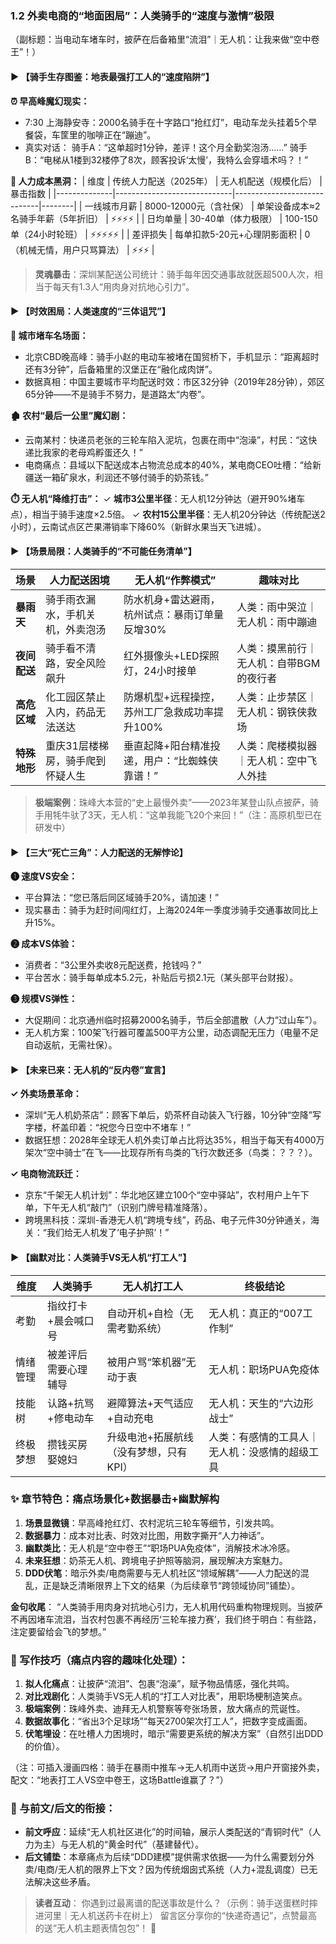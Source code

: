 
### 1.2 外卖电商的“地面困局”：人类骑手的“速度与激情”极限
（副标题：当电动车堵车时，披萨在后备箱里“流泪”｜无人机：让我来做“空中卷王”！）


#### ▶ 【骑手生存图鉴：地表最强打工人的“速度陷阱”】
**⏰ 早高峰魔幻现实：**
- 7:30 上海静安寺：2000名骑手在十字路口“抢红灯”，电动车龙头挂着5个早餐袋，车筐里的咖啡正在“蹦迪”。
- 真实对话：
  骑手A：“这单超时1分钟，差评！这个月全勤奖泡汤……”
  骑手B：“电梯从1楼到32楼停了8次，顾客投诉‘太慢’，我特么会穿墙术吗？！”

**💸 人力成本黑洞：**
| 维度         | 传统人力配送（2025年）         | 无人机配送（规模化后）         | 暴击指数 |
|--------------|-----------------------------|-----------------------------|--------|
| 一线城市月薪 | 8000-12000元（含社保）       | 单架设备成本≈2名骑手年薪（5年折旧） | ⚡⚡⚡⚡ |
| 日均单量     | 30-40单（体力极限）           | 100-150单（24小时轮班）        | ⚡⚡⚡⚡⚡ |
| 差评损失     | 每单扣款5-20元+心理阴影面积    | 0（机械无情，用户只骂算法）     | ⚡⚡⚡ |

> **灵魂暴击**：深圳某配送公司统计：骑手每年因交通事故就医超500人次，相当于每天有1.3人“用肉身对抗地心引力”。


#### ▶ 【时效困局：人类速度的“三体诅咒”】
**🚗 城市堵车名场面：**
- 北京CBD晚高峰：骑手小赵的电动车被堵在国贸桥下，手机显示：“距离超时还有3分钟”，后备箱里的汉堡正在“融化成肉饼”。
- 数据真相：中国主要城市平均配送时效：市区32分钟（2019年28分钟），郊区65分钟——不是骑手不努力，是道路太“内卷”。

**🏚️ 农村“最后一公里”魔幻剧：**
- 云南某村：快递员老张的三轮车陷入泥坑，包裹在雨中“泡澡”，村民：“这快递比我家的老母鸡孵蛋还久！”
- 电商痛点：县域以下配送成本占物流总成本的40%，某电商CEO吐槽：“给新疆送一箱矿泉水，利润还不够付骑手的奶茶钱。”

**⏱️ 无人机“降维打击”：**
✓ **城市3公里半径**：无人机12分钟达（避开90%堵车点），相当于骑手速度×2.5倍。
✓ **农村15公里半径**：无人机20分钟达（传统配送2小时），云南试点区芒果滞销率下降60%（新鲜水果当天飞进城）。


#### ▶ 【场景局限：人类骑手的“不可能任务清单”】
| 场景          | 人力配送困境                     | 无人机“作弊模式”                 | 趣味对比                     |
|---------------|-------------------------------|-------------------------------|----------------------------|
| **暴雨天**    | 骑手雨衣漏水，手机关机，外卖泡汤    | 防水机身+雷达避雨，杭州试点：暴雨订单量反增30% | 人类：雨中哭泣｜无人机：雨中蹦迪 |
| **夜间配送**  | 骑手看不清路，安全风险飙升          | 红外摄像头+LED探照灯，24小时接单    | 人类：摸黑前行｜无人机：自带BGM的夜行者 |
| **高危区域**  | 化工园区禁止入内，药品无法送达      | 防爆机型+远程操控，苏州工厂急救成功率提升100% | 人类：止步禁区｜无人机：钢铁侠救场 |
| **特殊地形**  | 重庆31层楼梯房，骑手爬到怀疑人生    | 垂直起降+阳台精准投递，用户：“比蜘蛛侠靠谱！” | 人类：爬楼模拟器｜无人机：空中飞人外挂 |

> **极端案例**：珠峰大本营的“史上最慢外卖”——2023年某登山队点披萨，骑手用牦牛驮了3天，无人机：“这单我能飞20个来回！”（注：高原机型已在研发中）


#### ▶ 【三大“死亡三角”：人力配送的无解悖论】
**❶ 速度VS安全：**
- 平台算法：“您已落后同区域骑手20%，请加速！”
- 现实暴击：骑手为赶时间闯红灯，上海2024年一季度涉骑手交通事故同比上升15%。

**❷ 成本VS体验：**
- 消费者：“3公里外卖收8元配送费，抢钱吗？”
- 平台苦水：骑手每单成本5.2元，补贴后亏损2.1元（某头部平台财报）。

**❸ 规模VS弹性：**
- 大促期间：北京通州临时招募2000名骑手，节后全部遣散（人力“过山车”）。
- 无人机方案：100架飞行器可覆盖500平方公里，动态调配无压力（电量不足自动返航，无需社保）。


#### ▶ 【未来已来：无人机的“反内卷”宣言】
**✓ 外卖场景革命：**
- 深圳“无人机奶茶店”：顾客下单后，奶茶杯自动装入飞行器，10分钟“空降”写字楼，杯盖印着：“祝您今日空中不堵车！”
- 数据狂想：2028年全球无人机外卖订单占比将达35%，相当于每天有4000万架次“空中骑士”在飞——比现存所有鸟类的飞行次数还多（鸟类：？？？）。

**✓ 电商物流跃迁：**
- 京东“千架无人机计划”：华北地区建立100个“空中驿站”，农村用户上午下单，下午无人机“敲门”（识别门牌号精准降落）。
- 跨境黑科技：深圳-香港无人机“跨境专线”，药品、电子元件30分钟通关，海关：“我们给无人机发了‘电子护照’！”


#### ▶ 【幽默对比：人类骑手VS无人机“打工人”】
| 维度         | 人类骑手                     | 无人机打工人                   | 终极结论               |
|--------------|-----------------------------|-----------------------------|---------------------|
| 考勤        | 指纹打卡+晨会喊口号           | 自动开机+自检（无需考勤系统）     | 无人机：真正的“007工作制”  |
| 情绪管理      | 被差评后需要心理辅导           | 被用户骂“笨机器”无动于衷         | 无人机：职场PUA免疫体     |
| 技能树       | 认路+抗骂+修电动车            | 避障算法+天气适应+自动充电        | 无人机：天生的“六边形战士” |
| 终极梦想      | 攒钱买房娶媳妇                | 升级电池+拓展航线（没有梦想，只有KPI） | 人类：有感情的工具人｜无人机：没感情的超级工具 |


### ✨ 章节特色：痛点场景化+数据暴击+幽默解构
1. **场景显微镜**：早高峰抢红灯、农村泥坑三轮车等细节，引发共鸣。
2. **数据暴力**：成本对比表、时效对比图，用数字撕开“人力神话”。
3. **幽默类比**：无人机是“空中卷王”“职场PUA免疫体”，消解技术冰冷感。
4. **未来狂想**：奶茶无人机、跨境电子护照等脑洞，展现解决方案魅力。
5. **DDD伏笔**：暗示外卖/电商需要与无人机社区“领域解耦”——人力配送的混乱，正是缺乏清晰限界上下文的结果（为后续章节“跨领域协同”铺垫）。

**金句收尾**：
“人类骑手用肉身对抗地心引力，无人机用代码重构物理规则。当披萨不再因堵车流泪，当农村包裹不再经历‘三轮车接力赛’，我们终于明白：有些路，注定要留给会飞的梦想。”


### 📌 写作技巧（痛点内容的趣味化处理）：
1. **拟人化痛点**：让披萨“流泪”、包裹“泡澡”，赋予物品情感，强化共鸣。
2. **对比戏剧化**：人类骑手VS无人机的“打工人对比表”，用职场梗制造笑点。
3. **极端案例**：珠峰外卖、迪拜无人机警察等夸张场景，放大痛点的荒诞性。
4. **数据故事化**：“省出3个足球场”“每天2700架次打工人”，把数字变成画面。
5. **伏笔埋设**：在吐槽人力困境时，暗示“需要更系统的解决方案”（自然引出DDD的价值）。

（注：可插入漫画四格：骑手在暴雨中推车→无人机雨中送货→用户开窗接外卖，配文：“地表打工人VS空中卷王，这场Battle谁赢了？”）


### 🔗 与前文/后文的衔接：
- **前文呼应**：延续“无人机社区进化”的时间轴，展示人类配送的“青铜时代”（人力为主）与无人机的“黄金时代”（基建替代）。
- **后文铺垫**：本章痛点为后续“DDD建模”提供需求依据——为什么需要划分外卖/电商/无人机的限界上下文？因为传统烟囱式系统（人力+混乱调度）已无法解决这些矛盾。

> **读者互动**：
> 你遇到过最离谱的配送事故是什么？（示例：骑手送蛋糕时摔进河里｜无人机送药卡在树上）
> 留言区分享你的“快递奇遇记”，点赞最高的送“无人机主题表情包包”！ 🚀